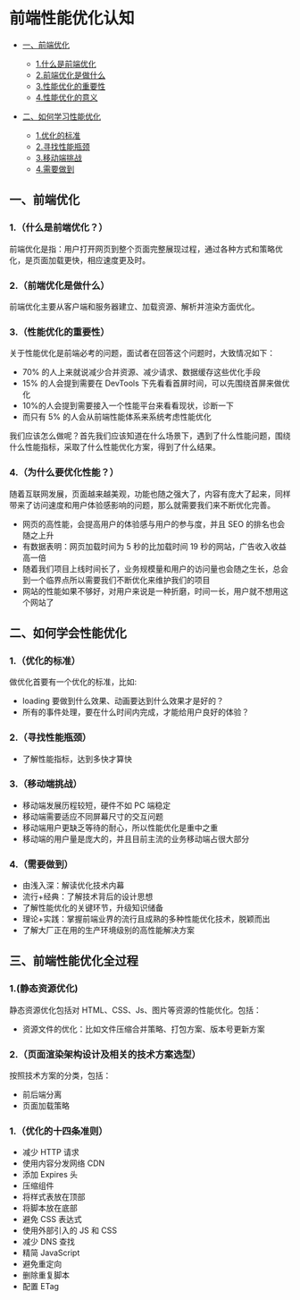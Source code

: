 # 前端性能优化认知

* [一、前端优化]()
  * [1.什么是前端优化](#1什么是前端优化)   
  * [2.前端优化是做什么](#2前端优化是做什么)
  * [3.性能优化的重要性](#3性能优化的重要性)
  * [4.性能优化的意义](#4为什么要优化性能)

* [二、如何学习性能优化](#二如何学会性能优化) 
  * [1.优化的标准](#1优化的标准) 
  * [2.寻找性能瓶颈](#2寻找性能瓶颈) 
  * [3.移动端挑战](#3移动端挑战) 
  * [4.需要做到](#4需要做到) 

## 一、前端优化

### 1.（什么是前端优化？）
前端优化是指：用户打开网页到整个页面完整展现过程，通过各种方式和策略优化，是页面加载更快，相应速度更及时。

### 2.（前端优化是做什么）
前端优化主要从客户端和服务器建立、加载资源、解析并渲染方面优化。

### 3.（性能优化的重要性）
关于性能优化是前端必考的问题，面试者在回答这个问题时，大致情况如下：

* 70% 的人上来就说减少合并资源、减少请求、数据缓存这些优化手段
* 15% 的人会提到需要在 DevTools 下先看看首屏时间，可以先围绕首屏来做优化
* 10%的人会提到需要接入一个性能平台来看看现状，诊断一下
* 而只有 5% 的人会从前端性能体系来系统考虑性能优化

我们应该怎么做呢？首先我们应该知道在什么场景下，遇到了什么性能问题，围绕什么性能指标，采取了什么性能优化方案，得到了什么结果。

### 4.（为什么要优化性能？）
随着互联网发展，页面越来越美观，功能也随之强大了，内容有庞大了起来，同样带来了访问速度和用户体验感影响的问题，那么就需要我们来不断优化完善。
 * 网页的高性能，会提高用户的体验感与用户的参与度，并且 SEO 的排名也会随之上升
 * 有数据表明：网页加载时间为 5 秒的比加载时间 19 秒的网站，广告收入收益高一倍
 * 随着我们项目上线时间长了，业务规模量和用户的访问量也会随之生长，总会到一个临界点所以需要我们不断优化来维护我们的项目
 * 网站的性能如果不够好，对用户来说是一种折磨，时间一长，用户就不想用这个网站了

## 二、如何学会性能优化

### 1.（优化的标准）
做优化首要有一个优化的标准，比如:
 * loading 要做到什么效果、动画要达到什么效果才是好的？
 * 所有的事件处理，要在什么时间内完成，才能给用户良好的体验？

### 2.（寻找性能瓶颈）

* 了解性能指标，达到多快才算快

### 3.（移动端挑战）

* 移动端发展历程较短，硬件不如 PC 端稳定
* 移动端需要适应不同屏幕尺寸的交互问题
* 移动端用户更缺乏等待的耐心，所以性能优化是重中之重
* 移动端的用户量是庞大的，并且目前主流的业务移动端占很大部分

### 4.（需要做到）
* 由浅入深：解读优化技术内幕
* 流行+经典：了解技术背后的设计思想
* 了解性能优化的关键环节，升级知识储备
* 理论+实践：掌握前端业界的流行且成熟的多种性能优化技术，脱颖而出
* 了解大厂正在用的生产环境级别的高性能解决方案

## 三、前端性能优化全过程

### 1.(静态资源优化)
静态资源优化包括对 HTML、CSS、Js、图片等资源的性能优化。包括：
* 资源文件的优化：比如文件压缩合并策略、打包方案、版本号更新方案

### 2.（页面渲染架构设计及相关的技术方案选型）
按照技术方案的分类，包括：
* 前后端分离
* 页面加载策略


### 1.（优化的十四条准则）
 * 减少 HTTP 请求
 * 使用内容分发网络 CDN
 * 添加 Expires 头
 * 压缩组件
 * 将样式表放在顶部
 * 将脚本放在底部
 * 避免 CSS 表达式
 * 使用外部引入的 JS 和 CSS
 * 减少 DNS 查找
 * 精简 JavaScript
 * 避免重定向
 * 删除重复脚本
 * 配置 ETag